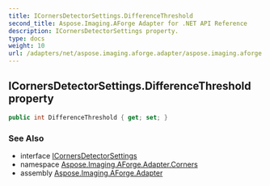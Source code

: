 ```yaml
---
title: ICornersDetectorSettings.DifferenceThreshold
second_title: Aspose.Imaging.AForge Adapter for .NET API Reference
description: ICornersDetectorSettings property. 
type: docs
weight: 10
url: /adapters/net/aspose.imaging.aforge.adapter/aspose.imaging.aforge.adapter.corners/icornersdetectorsettings/differencethreshold/
---
```

## ICornersDetectorSettings.DifferenceThreshold property

```csharp
public int DifferenceThreshold { get; set; }
```

### See Also

* interface [ICornersDetectorSettings](../)
* namespace [Aspose.Imaging.AForge.Adapter.Corners](../../../aspose.imaging.aforge.adapter.corners/)
* assembly [Aspose.Imaging.AForge.Adapter](../../../)


